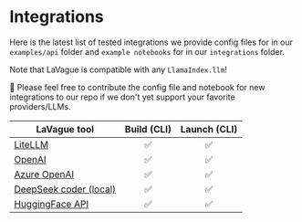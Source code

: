 # Integrations

Here is the latest list of tested integrations we provide config files for in our `examples/api` folder and `example notebooks` for in our `integrations` folder.

Note that LaVague is compatible with any `LlamaIndex.llm`! 

🤗 Please feel free to contribute the config file and notebook for new integrations to our repo if we don't yet support your favorite providers/LLMs.

| LaVague tool         | Build (CLI) | Launch (CLI) |
|----------------------|:-----------:|:------------:|
| [LiteLLM](https://docs.lavague.ai/en/latest/docs/integrations/api/litellm/)          |     ✅      |     ✅       |
| [OpenAI](https://docs.lavague.ai/en/latest/docs/integrations/api/openai/)           |     ✅      |     ✅       |
| [Azure OpenAI](https://docs.lavague.ai/en/latest/docs/integrations/api/azure-openai/)     |     ✅      |     ✅       |
| [DeepSeek coder (local)](https://docs.lavague.ai/en/latest/docs/integrations/local/local-inference/)    |     ✅      |     ✅       |
| [HuggingFace API](https://docs.lavague.ai/en/latest/docs/integrations/api/hugging-face/)   |     ✅      |     ✅       |